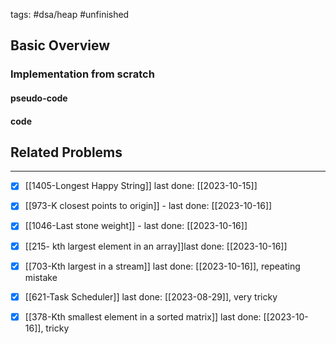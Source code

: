 tags: #dsa/heap #unfinished 

## Basic Overview

### Implementation from scratch
#### pseudo-code

#### code

## Related Problems
---
- [x] [[1405-Longest Happy String]] last done: [[2023-10-15]]
- [x] [[973-K closest points to origin]] - last done: [[2023-10-16]]
- [x] [[1046-Last stone weight]] - last done: [[2023-10-16]]
- [x] [[215- kth largest element in an array]]last done: [[2023-10-16]]
- [x] [[703-Kth largest in a stream]] last done: [[2023-10-16]], repeating mistake
- [x] [[621-Task Scheduler]] last done: [[2023-08-29]], very tricky 
- [x] [[378-Kth smallest element in a sorted matrix]] last done: [[2023-10-16]], tricky




